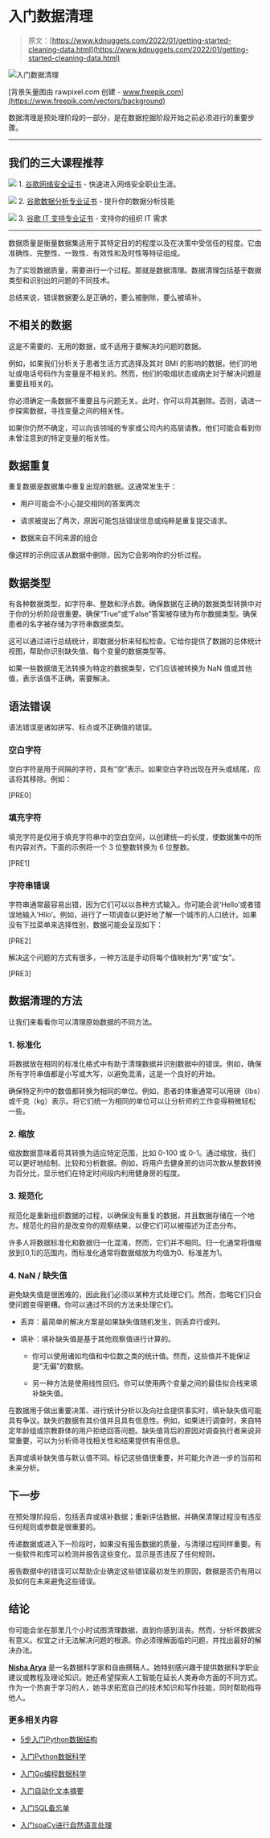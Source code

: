 # 入门数据清理

> 原文：[https://www.kdnuggets.com/2022/01/getting-started-cleaning-data.html](https://www.kdnuggets.com/2022/01/getting-started-cleaning-data.html)

![入门数据清理](../Images/bf22c25a9e02159fbae5d81eeaccc6a5.png)

[背景矢量图由 rawpixel.com 创建 - www.freepik.com](https://www.freepik.com/vectors/background)

数据清理是预处理阶段的一部分，是在数据挖掘阶段开始之前必须进行的重要步骤。

* * *

## 我们的三大课程推荐

![](../Images/0244c01ba9267c002ef39d4907e0b8fb.png) 1\. [谷歌网络安全证书](https://www.kdnuggets.com/google-cybersecurity) - 快速进入网络安全职业生涯。

![](../Images/e225c49c3c91745821c8c0368bf04711.png) 2\. [谷歌数据分析专业证书](https://www.kdnuggets.com/google-data-analytics) - 提升你的数据分析技能

![](../Images/0244c01ba9267c002ef39d4907e0b8fb.png) 3\. [谷歌 IT 支持专业证书](https://www.kdnuggets.com/google-itsupport) - 支持你的组织 IT 需求

* * *

数据质量是衡量数据集适用于其特定目的的程度以及在决策中受信任的程度。它由准确性、完整性、一致性、有效性和及时性等特征组成。

为了实现数据质量，需要进行一个过程。那就是数据清理。数据清理包括基于数据类型和识别出的问题的不同技术。

总结来说，错误数据要么是正确的，要么被删除，要么被填补。

## 不相关的数据

这是不需要的、无用的数据，或不适用于要解决的问题的数据。

例如，如果我们分析关于患者生活方式选择及其对 BMI 的影响的数据，他们的地址或电话号码作为变量是不相关的。然而，他们的吸烟状态或病史对于解决问题是重要且相关的。

你必须确定一条数据不重要且与问题无关。此时，你可以将其删除。否则，请进一步探索数据，寻找变量之间的相关性。

如果你仍然不确定，可以向该领域的专家或公司内的高层请教。他们可能会看到你未曾注意到的特定变量的相关性。

## 数据重复

重复数据是数据集中重复出现的数据。这通常发生于：

+   用户可能会不小心提交相同的答案两次

+   请求被提出了两次，原因可能包括错误信息或纯粹是重复提交请求。

+   数据来自不同来源的组合

像这样的示例应该从数据中删除，因为它会影响你的分析过程。

## 数据类型

有各种数据类型，如字符串、整数和浮点数。确保数据在正确的数据类型转换中对于你的分析阶段很重要。确保“True”或“False”答案被存储为布尔数据类型。确保患者的名字被存储为字符串数据类型。

这可以通过进行总结统计，即数据分析来轻松检查。它给你提供了数据的总体统计视图，帮助你识别缺失值、每个变量的数据类型等。

如果一些数据值无法转换为特定的数据类型，它们应该被转换为 NaN 值或其他值，表示该值不正确，需要解决。

## 语法错误

语法错误是诸如拼写、标点或不正确值的错误。

### 空白字符

空白字符是用于间隔的字符，具有“空”表示。如果空白字符出现在开头或结尾，应该将其移除。例如：

[PRE0]

### 填充字符

填充字符是仅用于填充字符串中的空白空间，以创建统一的长度，使数据集中的所有内容对齐。下面的示例将一个 3 位整数转换为 6 位整数。

[PRE1]

### 字符串错误

字符串通常最容易出错，因为它们可以以各种方式输入。你可能会说‘Hello’或者错误地输入‘Hllo’。例如，进行了一项调查以更好地了解一个城市的人口统计。如果没有下拉菜单来选择性别，数据可能会呈现如下：

[PRE2]

解决这个问题的方式有很多，一种方法是手动将每个值映射为“男”或“女”。

[PRE3]

## 数据清理的方法

让我们来看看你可以清理原始数据的不同方法。

### 1\. 标准化

将数据放在相同的标准化格式中有助于清理数据并识别数据中的错误。例如，确保所有字符串值都是小写或大写，以避免混淆，这是一个良好的开始。

确保特定列中的数值都转换为相同的单位。例如，患者的体重通常可以用磅（lbs）或千克（kg）表示。将它们统一为相同的单位可以让分析师的工作变得稍微轻松一些。

### 2\. 缩放

缩放数据意味着将其转换为适应特定范围，比如 0-100 或 0-1。通过缩放，我们可以更好地绘制、比较和分析数据。例如，将用户去健身房的访问次数从整数转换为百分比，显示他们在特定时间段内利用健身房的程度。

### 3\. 规范化

规范化是重新组织数据的过程，以确保没有重复的数据，并且数据存储在一个地方。规范化的目的是改变你的观察结果，以便它们可以被描述为正态分布。

许多人将数据标准化和数据归一化混淆，然而，它们并不相同。归一化通常将值缩放到[0,1]的范围内，而标准化通常将数据缩放为均值为0、标准差为1。

### 4. NaN / 缺失值

避免缺失值是很困难的，因此我们必须以某种方式处理它们。然而，忽略它们只会使问题变得更糟。你可以通过不同的方法来处理它们。

+   丢弃：最简单的解决方案是如果缺失值随机发生，则丢弃行或列。

+   填补：填补缺失值是基于其他观察值进行计算的。

    +   你可以使用诸如均值和中位数之类的统计值。然而，这些值并不能保证是“无偏”的数据。

    +   另一种方法是使用线性回归。你可以使用两个变量之间的最佳拟合线来填补缺失值。

在数据用于做出重要决策、进行统计分析以及向社会提供事实时，填补缺失值可能具有争议。缺失的数据有其价值并且具有信息性。例如，如果进行调查时，来自特定年龄组或宗教群体的用户拒绝回答问题。缺失值背后的原因对调查执行者来说非常重要，可以为分析师寻找相关性和结果提供有用信息。

丢弃或填补缺失值与默认值不同。标记这些值很重要，并可能允许进一步的当前和未来分析。

## 下一步

在预处理阶段后，包括丢弃或填补数据；重新评估数据，并确保清理过程没有违反任何规则或参数是很重要的。

传递数据或进入下一阶段时，如果没有报告数据的质量，与清理过程同样重要。有一些软件和库可以检测并报告这些变化，显示是否违反了任何规则。

报告数据中的错误可以帮助企业确定这些错误最初发生的原因，数据是否仍有用以及如何在未来避免这些错误。

## 结论

你可能会坐在那里几个小时试图清理数据，直到你感到沮丧。然而，分析坏数据没有意义。权宜之计无法解决问题的根源。你必须理解面临的问题，并找出最好的解决办法。

**[Nisha Arya](https://www.linkedin.com/in/nisha-arya-ahmed/)** 是一名数据科学家和自由撰稿人。她特别感兴趣于提供数据科学职业建议或教程及理论知识。她还希望探索人工智能在延长人类寿命方面的不同方式。作为一个热衷于学习的人，她寻求拓宽自己的技术知识和写作技能，同时帮助指导他人。

### 更多相关内容

+   [5步入门Python数据结构](https://www.kdnuggets.com/5-steps-getting-started-python-data-structures)

+   [入门Python数据科学](https://www.kdnuggets.com/getting-started-with-python-for-data-science)

+   [入门Go编程数据科学](https://www.kdnuggets.com/getting-started-with-go-programing-for-data-science)

+   [入门自动化文本摘要](https://www.kdnuggets.com/2019/11/getting-started-automated-text-summarization.html)

+   [入门SQL备忘单](https://www.kdnuggets.com/2022/08/getting-started-sql-cheatsheet.html)

+   [入门spaCy进行自然语言处理](https://www.kdnuggets.com/2022/11/getting-started-spacy-nlp.html)
